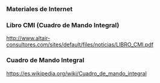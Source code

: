 ### Materiales de Internet

### Libro CMI (Cuadro de Mando Integral)
http://www.altair-consultores.com/sites/default/files/noticias/LIBRO_CMI.pdf<BR>

### Cuadro de Mando Integral
https://es.wikipedia.org/wiki/Cuadro_de_mando_integral<BR>


